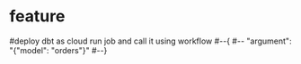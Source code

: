 # feature
#deploy dbt as cloud run job and call it using workflow
#--{
#--  "argument": "{\"model\": \"orders\"}"
#--}

